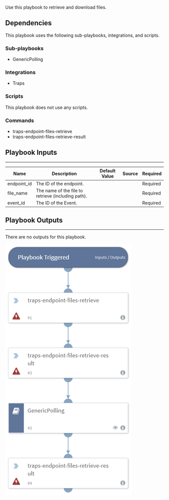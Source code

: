 Use this playbook to retrieve and download files.

## Dependencies
This playbook uses the following sub-playbooks, integrations, and scripts.

### Sub-playbooks
* GenericPolling

### Integrations
* Traps

### Scripts
This playbook does not use any scripts.

### Commands
* traps-endpoint-files-retrieve
* traps-endpoint-files-retrieve-result

## Playbook Inputs
---

| **Name** | **Description** | **Default Value** | **Source** | **Required** |
| --- | --- | --- | --- | --- |
| endpoint_id | The ID of the endpoint. |  |  | Required |
| file_name | The name of the file to retrieve (including path). |  |  | Required |
| event_id | The ID of the Event. |  |  | Required |

## Playbook Outputs
---
There are no outputs for this playbook.

![Traps_Retrieve_And_Download_FIles](https://github.com/ElazarK/content-docs/blob/master/images/playbooks/Traps_Retrieve_And_Download_FIles.png)
